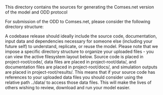 <!--
SPDX-FileCopyrightText: 2023 Helmholtz-Zentrum hereon GmbH
SPDX-FileContributor: Carsten Lemmen <carsten.lemmen@hereon.de>
SPDX-License-Identifier: CC0-1.0
-->

This directory contains the sources for generating the Comses.net version of the model and ODD protocol

For submission of the ODD to Comses.net, please consider the following directory structure:

A codebase release should ideally include the source code, documentation, input data and dependencies necessary for someone else (including your future self) to understand, replicate, or reuse the model. Please note that we impose a specific directory structure to organize your uploaded files - you can view the active filesystem layout below. Source code is placed in project-root/code/, data files are placed in project-root/data/, and documentation files are placed in project-root/docs/, and simulation outputs are placed in project-root/results/. This means that if your source code has references to your uploaded data files you should consider using the relative path ../data/<datafile> to access those data files. This will make the lives of others wishing to review, download and run your model easier.
